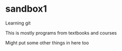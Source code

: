 # sandbox1

Learning git

This is mostly programs from textbooks and courses

Might put some other things in here too
